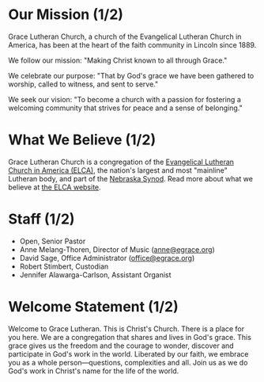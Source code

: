 # Our Mission (1/2)

Grace Lutheran Church, a church of the Evangelical Lutheran Church in America,
has been at the heart of the faith community in Lincoln since&nbsp;1889.  

We follow our mission: "Making Christ known to all through Grace."

We celebrate our purpose: "That by God's grace we have been gathered to worship, called to witness, and sent to serve."

We seek our vision: "To become a church with a passion for fostering a welcoming community that strives for peace and a sense of belonging." 

# What We Believe (1/2)

Grace Lutheran Church is a congregation of the [Evangelical Lutheran Church in
America (ELCA)](http://elca.org/), the nation's largest and most "mainline"
Lutheran body, and part of the [Nebraska Synod](http://nebraskasynod.org/).
Read more about what we believe at [the ELCA
website](http://www.elca.org/Faith/ELCA-Teaching).

# Staff (1/2)

* Open, Senior Pastor
* Anne Melang-Thoren, Director of Music
  ([anne@egrace.org](mailto:anne@egrace.org))
* David Sage, Office Administrator
  ([office@egrace.org](mailto:office@egrace.org))
* Robert Stimbert, Custodian
* Jennifer Alawarga-Carlson, Assistant Organist

# Welcome Statement (1/2)

Welcome to Grace Lutheran. This is Christ's Church. There is a place for you
here. We are a congregation that shares and lives in God's grace. 
This grace gives us the freedom and the courage to wonder, discover and participate in God's work
in the world. Liberated by our faith, we embrace you as a whole
person—questions, complexities and all. Join us as we do God's work in Christ's
name for the life of the world.
